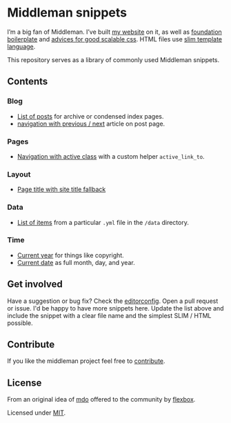 # Middleman snippets

I’m a big fan of Middleman. I’ve built [my website](http://davidl.fr) on it, as well as [foundation boilerplate](https://github.com/flexbox/foundation-boilerplate) and [advices for good scalable css](http://guidecss.fr). HTML files use [slim template language](https://github.com/slim-template/slim).

This repository serves as a library of commonly used Middleman snippets.

## Contents

### Blog

- [List of posts](posts-list.html.slim) for archive or condensed index pages.
- [navigation with previous / next](posts-navigation.html.slim) article on post page.

### Pages

- [Navigation with active class](pages-nav.rb) with a custom helper `active_link_to`.

### Layout

- [Page title with site title fallback](layout-page-title.html.slim)

### Data

- [List of items](data-list.html.slim) from a particular `.yml` file in the `/data` directory.

### Time

- [Current year](time-current-year.html.slim) for things like copyright.
- [Current date](time-month-day-year.html.slim) as full month, day, and year.

## Get involved

Have a suggestion or bug fix? Check the [editorconfig](.editorconfig). Open a pull request or issue. I'd be happy to have more snippets here. Update the list above and include the snippet with a clear file name and the simplest SLIM / HTML possible.

## Contribute

If you like the middleman project feel free to [contribute](https://plasso.co/s/4dXbHBorC3).

## License

From an original idea of [mdo](https://github.com/mdo/jekyll-snippets) offered to the community by [flexbox](https://github.com/flexbox).

Licensed under [MIT](LICENSE).
